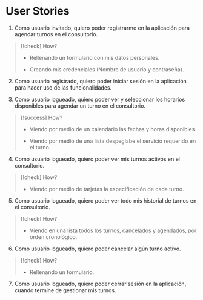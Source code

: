 # User Stories

1. Como usuario invitado, quiero poder registrarme en la aplicación para agendar turnos en el consultorio.

> [!check] How?
>
> -   Rellenando un formulario con mis datos personales.
>
> -   Creando mis credenciales (Nombre de usuario y contraseña).

2. Como usuario registrado, quiero poder iniciar sesión en la aplicación para hacer uso de las funcionalidades.

3. Como usuario logueado, quiero poder ver y seleccionar los horarios disponibles para agendar un turno en el consultorio.

> [!success] How?
>
> -   Viendo por medio de un calendario las fechas y horas disponibles.
>
> -   Viendo por medio de una lista despeglabe el servicio requerido en el turno.

4. Como usuario logueado, quiero poder ver mis turnos activos en el consultorio.

> [!check] How?
>
> -   Viendo por medio de tarjetas la especificación de cada turno.

5. Como usuario logueado, quiero poder ver todo mis historial de turnos en el consultorio.

> [!check] How?
>
> -   Viendo en una lista todos los turnos, cancelados y agendados, por orden cronológico.

6. Como usuario logueado, quiero poder cancelar algún turno activo.

> [!check] How?
>
> -   Rellenando un formulario.

7. Como usuario logueado, quiero poder cerrar sesión en la aplicación, cuando termine de gestionar mis turnos.
